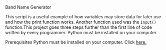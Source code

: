 Band Name Generator

This script is a useful example of how variables may store data for later use and how the print function works.
Another function used was the `input()` function.This project goes three steps further than the first line of code written by every programmer.
Python must be installed on your computer. 

Prerequisites
Python must be installed on your computer. Click [here.]("https://www.python.org/downloads/")
